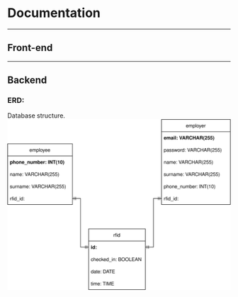 # Documentation
---
## Front-end
---
## Backend
### ERD:
Database structure.
<br>
<kbd>
    ![yeet](images/DatabaseStructure.drawio.svg)
</kbd>
